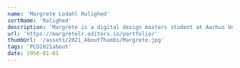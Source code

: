 ```yaml
---
name: 'Margrete Lodahl Rolighed'
sortName: 'Rolighed'
description: 'Margrete is a digital design masters student at Aarhus University with an interest in posthumanism, physical computing and aesthetic programming. She has a love for plants and is currently working with plants and sensor technology in the field of more-than-human research at the experimental project Growing CoDesign'
url: 'https://margretelr.editorx.io/portfolio/'
thumbUrl: '/assets/2021_AboutThumbs/Margrete.jpg'
tags: 'PCD2021about'
date: 1958-01-01
---
```

